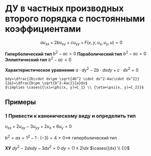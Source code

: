 # ДУ в частных производных второго порядка с постоянными коэффициентами

$$au_{xx}+2bu_{xy}+cu_{yy}+F(x, y, u_x, u_y, u)=0$$

**Гиперболический тип**
	$b^2-ac>0$
**Параболический тип**
	$b^2-ac=0$
**Эллиптический тип**
	$b^2-ac<0$

**Характеристическое уравнение**
	$a\cdot dy^2-2b\cdot dxdy+c\cdot dx^2=0$
	
	$dy=\dfrac{2b\cdot dx\pm \sqrt{4b^2 \cdot dx^2-4ac\cdot dx^2}}{2a}=\dfrac{b\pm \sqrt{b^2-4ac}}{a}dx$
	$\implies \cases{{\xi=\phi(x, y)=C_1} \\ {\eta=\psi(x, y)=C_2}}$

## Примеры
### 1 Привести к каноническому виду и определить тип
$u_{xx}+2u_{xy}-3u_{yy}+2u_x+6u_y=0$

$b^2=ax=1^2-1\cdot(-3)=4>0\implies$ гиперболический тип

**ХУ**
	$dy^2-2dxdy-3dx^2=0$
	$dy=(1\pm2)dx$
	$\cases{{dx} \\ {}}$